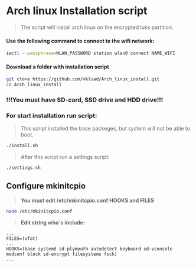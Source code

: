 # **Arch linux Installation script**
> The script will install arch linux on the encrypted luks partition.

#### **Use the following command to connect to the wifi network**:
```sh
iwctl --passphrase=WLAN_PASSWORD station wlan0 connect NAME_WIFI
```

#### **Download a folder with installation script**
```sh
git clone https://github.com/vkluad/Arch_linux_install.git
cd Arch_linux_install
```

### **!!!You must have SD-card, SSD drive and HDD drive!!!**


### **For start installation  run script:**
> This script installed the base packeges, but system will not be able to boot.
```sh
./install.sh
```
> After this script run a settings script:
```sh
./settings.sh
```
>
## **Configure mkinitcpio**
> **You must edit /etc/mkinitcpio.conf HOOKS and FILES**

```sh
nano /etc/mkinitcpio.conf
```

> **Edit string who`s include:**

```
...
FILES=(vfat)
...
HOOKS=(base systemd sd-plymouth autodetect keyboard sd-vconsole modconf block sd-encrypt filesystems fsck)
...
```
